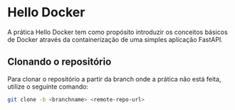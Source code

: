 # Hello Docker

A prática Hello Docker tem como propósito introduzir os conceitos básicos de Docker através
da containerização de uma simples aplicação FastAPI.

## Clonando o repositório

Para clonar o repositório a partir da branch onde a prática não está feita, utilize o seguinte
comando:
```sh
git clone -b <branchname> <remote-repo-url>
```